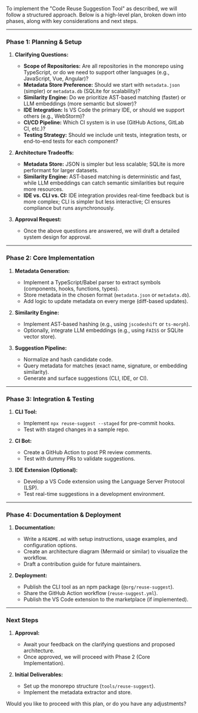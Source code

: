 To implement the "Code Reuse Suggestion Tool" as described, we will follow a structured approach. Below is a high-level plan, broken down into phases, along with key considerations and next steps.

---

### **Phase 1: Planning & Setup**
1. **Clarifying Questions:**
   - **Scope of Repositories:** Are all repositories in the monorepo using TypeScript, or do we need to support other languages (e.g., JavaScript, Vue, Angular)?
   - **Metadata Store Preference:** Should we start with `metadata.json` (simpler) or `metadata.db` (SQLite for scalability)?
   - **Similarity Engine:** Do we prioritize AST-based matching (faster) or LLM embeddings (more semantic but slower)?
   - **IDE Integration:** Is VS Code the primary IDE, or should we support others (e.g., WebStorm)?
   - **CI/CD Pipeline:** Which CI system is in use (GitHub Actions, GitLab CI, etc.)?
   - **Testing Strategy:** Should we include unit tests, integration tests, or end-to-end tests for each component?

2. **Architecture Tradeoffs:**
   - **Metadata Store:** JSON is simpler but less scalable; SQLite is more performant for larger datasets.
   - **Similarity Engine:** AST-based matching is deterministic and fast, while LLM embeddings can catch semantic similarities but require more resources.
   - **IDE vs. CLI vs. CI:** IDE integration provides real-time feedback but is more complex; CLI is simpler but less interactive; CI ensures compliance but runs asynchronously.

3. **Approval Request:**
   - Once the above questions are answered, we will draft a detailed system design for approval.

---

### **Phase 2: Core Implementation**
1. **Metadata Generation:**
   - Implement a TypeScript/Babel parser to extract symbols (components, hooks, functions, types).
   - Store metadata in the chosen format (`metadata.json` or `metadata.db`).
   - Add logic to update metadata on every merge (diff-based updates).

2. **Similarity Engine:**
   - Implement AST-based hashing (e.g., using `jscodeshift` or `ts-morph`).
   - Optionally, integrate LLM embeddings (e.g., using `FAISS` or SQLite vector store).

3. **Suggestion Pipeline:**
   - Normalize and hash candidate code.
   - Query metadata for matches (exact name, signature, or embedding similarity).
   - Generate and surface suggestions (CLI, IDE, or CI).

---

### **Phase 3: Integration & Testing**
1. **CLI Tool:**
   - Implement `npx reuse-suggest --staged` for pre-commit hooks.
   - Test with staged changes in a sample repo.

2. **CI Bot:**
   - Create a GitHub Action to post PR review comments.
   - Test with dummy PRs to validate suggestions.

3. **IDE Extension (Optional):**
   - Develop a VS Code extension using the Language Server Protocol (LSP).
   - Test real-time suggestions in a development environment.

---

### **Phase 4: Documentation & Deployment**
1. **Documentation:**
   - Write a `README.md` with setup instructions, usage examples, and configuration options.
   - Create an architecture diagram (Mermaid or similar) to visualize the workflow.
   - Draft a contribution guide for future maintainers.

2. **Deployment:**
   - Publish the CLI tool as an npm package (`@org/reuse-suggest`).
   - Share the GitHub Action workflow (`reuse-suggest.yml`).
   - Publish the VS Code extension to the marketplace (if implemented).

---

### **Next Steps**
1. **Approval:**
   - Await your feedback on the clarifying questions and proposed architecture.
   - Once approved, we will proceed with Phase 2 (Core Implementation).

2. **Initial Deliverables:**
   - Set up the monorepo structure (`tools/reuse-suggest`).
   - Implement the metadata extractor and store.

Would you like to proceed with this plan, or do you have any adjustments?